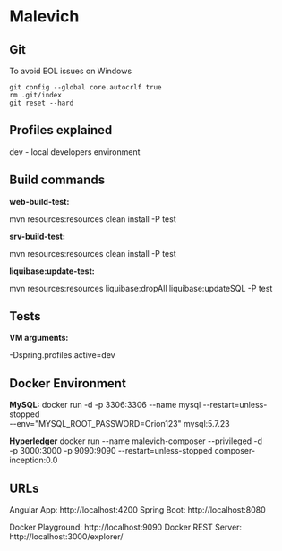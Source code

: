 # Malevich

## Git

To avoid EOL issues on Windows

```
git config --global core.autocrlf true
rm .git/index
git reset --hard
```

## Profiles explained

dev - local developers environment


## Build commands

**web-build-test:** 

mvn resources:resources clean install -P test

**srv-build-test:** 

mvn resources:resources clean install -P test

**liquibase:update-test:** 

mvn resources:resources liquibase:dropAll liquibase:updateSQL -P test

## Tests

**VM arguments:**

-Dspring.profiles.active=dev


## Docker Environment

**MySQL:**
docker run -d -p 3306:3306 --name mysql --restart=unless-stopped \
--env="MYSQL_ROOT_PASSWORD=Orion123" mysql:5.7.23

**Hyperledger**
docker run --name malevich-composer --privileged -d \
-p 3000:3000 -p 9090:9090 --restart=unless-stopped composer-inception:0.0


## URLs
Angular App: http://localhost:4200
Spring Boot: http://localhost:8080

Docker Playground: http://localhost:9090
Docker REST Server: http://localhost:3000/explorer/